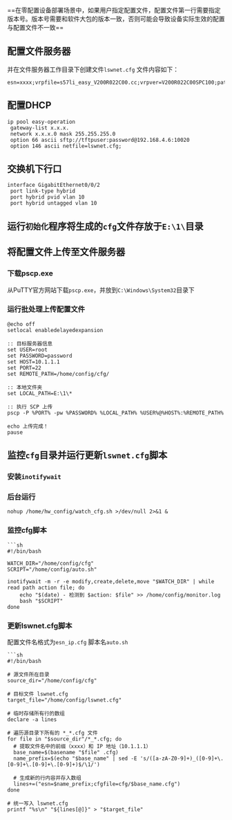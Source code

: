 ==在零配置设备部署场景中，如果用户指定配置文件，配置文件第一行需要指定版本号。版本号需要和软件大包的版本一致，否则可能会导致设备实际生效的配置与配置文件不一致==
## 配置文件服务器
并在文件服务器工作目录下创建文件`lswnet.cfg`
文件内容如下：
```
esn=xxxx;vrpfile=s57li_easy_V200R022C00.cc;vrpver=V200R022C00SPC100;patchfile=s57li_easy_V200R022C00.pat;cfgfile=s57li_easy_V200R022C00.cfg;
```
## 配置DHCP
```
ip pool easy-operation
 gateway-list x.x.x.
 network x.x.x.0 mask 255.255.255.0
 option 66 ascii sftp://tftpuser:password@192.168.4.6:10020
 option 146 ascii netfile=lswnet.cfg;
```
## 交换机下行口
```
interface GigabitEthernet0/0/2
 port link-type hybrid
 port hybrid pvid vlan 10
 port hybrid untagged vlan 10
```
## 运行`初始化`程序将生成的`cfg`文件存放于`E:\1\`目录
## 将配置文件上传至文件服务器
### 下载pscp.exe
从PuTTY官方网站下载`pscp.exe`，并放到`C:\Windows\System32`目录下
### 运行批处理上传配置文件
```
@echo off
setlocal enabledelayedexpansion

:: 目标服务器信息
set USER=root
set PASSWORD=password
set HOST=10.1.1.1
set PORT=22
set REMOTE_PATH=/home/config/cfg/

:: 本地文件夹
set LOCAL_PATH=E:\1\*

:: 执行 SCP 上传
pscp -P %PORT% -pw %PASSWORD% %LOCAL_PATH% %USER%@%HOST%:%REMOTE_PATH%

echo 上传完成！
pause
```

## 监控`cfg`目录并运行更新`lswnet.cfg`脚本
### 安装`inotifywait`
### 后台运行
```
nohup /home/hw_config/watch_cfg.sh >/dev/null 2>&1 &
```
### 监控cfg脚本
```
```sh
#!/bin/bash

WATCH_DIR="/home/config/cfg"
SCRIPT="/home/config/auto.sh"

inotifywait -m -r -e modify,create,delete,move "$WATCH_DIR" | while read path action file; do
    echo "$(date) - 检测到 $action: $file" >> /home/config/monitor.log
    bash "$SCRIPT"
done
```
### 更新lswnet.cfg脚本
配置文件名格式为`esn_ip.cfg`
脚本名`auto.sh`
```
```sh
#!/bin/bash

# 源文件所在目录
source_dir="/home/config/cfg"

# 目标文件 lswnet.cfg
target_file="/home/config/lswnet.cfg"

# 临时存储所有行的数组
declare -a lines

# 遍历源目录下所有的 *_*.cfg 文件
for file in "$source_dir"/*_*.cfg; do
  # 提取文件名中的前缀（xxxx）和 IP 地址（10.1.1.1）
  base_name=$(basename "$file" .cfg)
  name_prefix=$(echo "$base_name" | sed -E 's/([a-zA-Z0-9]+)_([0-9]+\.[0-9]+\.[0-9]+\.[0-9]+)$/\1/')

  # 生成新的行内容并存入数组
  lines+=("esn=$name_prefix;cfgfile=cfg/$base_name.cfg")
done

# 统一写入 lswnet.cfg
printf "%s\n" "${lines[@]}" > "$target_file"
```
